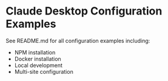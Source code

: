 # Claude Desktop Configuration Examples

See README.md for all configuration examples including:

- NPM installation
- Docker installation  
- Local development
- Multi-site configuration
